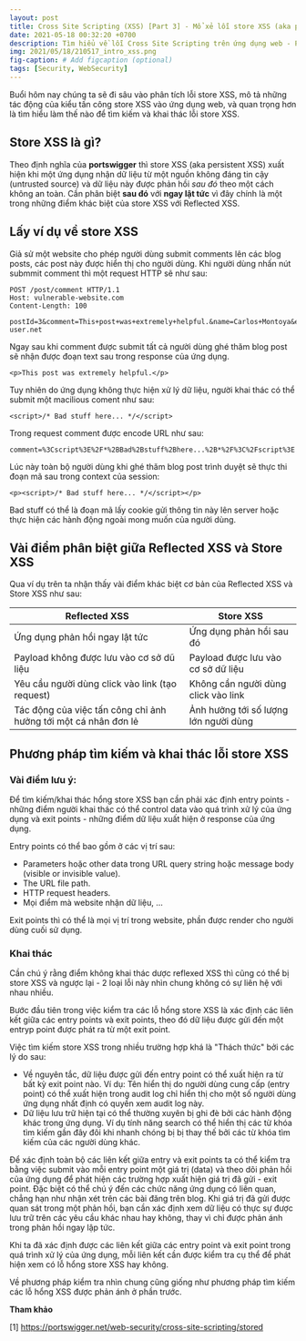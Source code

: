```yaml
---
layout: post
title: Cross Site Scripting (XSS) [Part 3] - Mổ xẻ lỗi store XSS (aka persistent XSS),
date: 2021-05-18 00:32:20 +0700
description: Tìm hiểu về lỗi Cross Site Scripting trên ứng dụng web - P3,
img: 2021/05/18/210517_intro_xss.png
fig-caption: # Add figcaption (optional)
tags: [Security, WebSecurity]
---
```

Buổi hôm nay chúng ta sẽ đi sâu vào phân tích lỗi store XSS, mô tả những tác động của kiểu tấn công store XSS vào ứng dụng web, và quan trọng hơn là tìm hiểu làm thế nào để tìm kiếm và khai thác lỗi store XSS.

## Store XSS là gì?

Theo định nghĩa của **portswigger** thì store XSS (aka persistent XSS) xuất hiện khi một ứng dụng nhận dữ liệu từ một nguồn không đáng tin cậy (untrusted source) và dữ liệu này được phản hồi *sau đó* theo một cách không an toàn. Cần phân biệt **sau đó** với **ngay lật tức** vì đây chính là một trong những điểm khác biệt của store XSS với Reflected XSS.

## Lấy ví dụ về store XSS

Giả sử một website cho phép người dùng submit comments lên các blog posts, các post này được hiển thị cho người dùng. Khi người dùng nhấn nút submmit comment thì một request HTTP sẽ như sau:

```
POST /post/comment HTTP/1.1
Host: vulnerable-website.com
Content-Length: 100

postId=3&comment=This+post+was+extremely+helpful.&name=Carlos+Montoya&email=carlos%40normal-user.net
```

Ngay sau khi comment được submit tất cả người dùng ghé thăm blog post sẽ nhận được đoạn text sau trong response của ứng dụng.

```
<p>This post was extremely helpful.</p>
```

Tuy nhiên do ứng dụng không thực hiện xử lý dữ liệu, người khai thác có thể submit một macilious coment như sau:

```
<script>/* Bad stuff here... */</script>
```
Trong request comment được encode URL như sau:

```
comment=%3Cscript%3E%2F*%2BBad%2Bstuff%2Bhere...%2B*%2F%3C%2Fscript%3E
```
Lúc này toàn bộ người dùng khi ghé thăm blog post trình duyệt sẽ thực thi đoạn mã sau trong context của session:

```
<p><script>/* Bad stuff here... */</script></p>
```
Bad stuff có thể là đoạn mã lấy cookie gửi thông tin này lên server hoặc thực hiện các hành động ngoài mong muốn của người dùng.

## Vài điểm phân biệt giữa Reflected XSS và Store XSS

Qua ví dụ trên ta nhận thấy vài điểm khác biệt cơ bản của Reflected XSS và Store XSS như sau:

| Reflected XSS                                                        | Store XSS                      |
| ---------------------------------------------------------------------| ------------------------------ |
| Ứng dụng phản hồi ngay lật tức                                       | Ứng dụng phản hồi sau đó       |
| Payload không được lưu vào cơ sở dũ liệu                          | Payload được lưu vào cơ sở dữ liệu|
| Yêu cầu người dùng click vào link (tạo request)                 | Không cần người dùng click vào link |
| Tác động của việc tấn công chỉ ảnh hưởng tới một cá nhân đơn lẻ  | Ảnh hưởng tới số lượng lớn người dùng |

## Phương pháp tìm kiếm và khai thác lỗi store XSS

### Vài điểm lưu ý:

Để tìm kiếm/khai thác hổng store XSS bạn cần phải xác định entry points - những điểm người khai thác có thể control data vào quá trình xử lý của ứng dụng và exit points - những điểm dữ liệu xuất hiện ở response của ứng dụng.

Entry points có thể bao gồm ở các vị trí sau:
* Parameters hoặc other data trong URL query string hoặc message body (visible or invisible value).
* The URL file path.
* HTTP request headers.
* Mọi điểm mà website nhận dữ liệu, ...

Exit points thì có thể là mọi vị trí trong website, phần được render cho người dùng cuối sử dụng.

### Khai thác

Cần chú ý rằng điểm không khai thác dược reflexed XSS thì cũng có thể bị store XSS và ngược lại - 2 loại lỗi này nhìn chung không có sự liên hệ với nhau nhiều.

Bước đầu tiên trong việc kiểm tra các lỗ hổng store XSS là xác định các liên kết giữa các entry points và exit points, theo đó dữ liệu được gửi đến một entryp point được phát ra từ một exit point.

Việc tìm kiếm store XSS trong nhiều trường hợp khá là "Thách thức" bởi các lý do sau:
* Về nguyên tắc, dữ liệu được gửi đến entry point có thể xuất hiện ra từ bất kỳ exit point nào. Ví dụ: Tên hiển thị do người dùng cung cấp (entry point) có thể xuất hiện trong audit log chỉ hiển thị cho một số người dùng ứng dụng nhất định có quyền xem audit log này.
* Dữ liệu lưu trữ hiện tại có thể thường xuyên bị ghi đè bởi các hành động khác trong ứng dụng. Ví dụ tính năng search có thể hiển thị các từ khóa tìm kiếm gần đây đôi khi nhanh chóng bị bị thay thế bởi các từ khóa tìm kiếm của các người dùng khác.

Để xác định toàn bộ các liên kết giữa entry và exit points ta có thể kiểm tra bằng việc submit vào mỗi entry point một giá trị (data) và theo dõi phản hồi của ứng dụng để phát hiện các trường hợp xuất hiện giá trị đã gửi - exit point. Đặc biệt có thể chú ý đến các chức năng ứng dụng có liên quan, chẳng hạn như nhận xét trên các bài đăng trên blog. Khi giá trị đã gửi được quan sát trong một phản hồi, bạn cần xác định xem dữ liệu có thực sự được lưu trữ trên các yêu cầu khác nhau hay không, thay vì chỉ được phản ánh trong phản hồi ngay lập tức.

Khi ta đã xác định được các liên kết giữa các entry point và exit point trong quá trình xử lý của ứng dụng, mỗi liên kết cần được kiểm tra cụ thể để phát hiện xem có lỗ hổng store XSS hay không. 

Về phương pháp kiểm tra nhìn chung cũng giống như phương pháp tìm kiếm các lỗ hổng XSS được phản ánh ở phần trước.

**Tham khảo**

[1] https://portswigger.net/web-security/cross-site-scripting/stored

